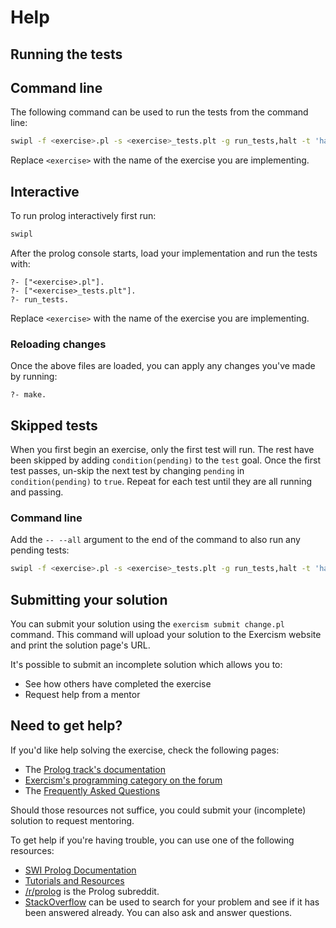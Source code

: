 # Help

## Running the tests

## Command line

The following command can be used to run the tests from the command line:

```bash
swipl -f <exercise>.pl -s <exercise>_tests.plt -g run_tests,halt -t 'halt(1)'
```

Replace `<exercise>` with the name of the exercise you are implementing.

## Interactive

To run prolog interactively first run:

```bash
swipl
```

After the prolog console starts, load your implementation and run the tests
with:

```
?- ["<exercise>.pl"].
?- ["<exercise>_tests.plt"].
?- run_tests.
```

Replace `<exercise>` with the name of the exercise you are implementing.

### Reloading changes

Once the above files are loaded, you can apply any changes you've made
by running:

```
?- make.
```

## Skipped tests

When you first begin an exercise, only the first test will run. The rest have
been skipped by adding `condition(pending)` to the `test` goal. Once the first
test passes, un-skip the next test by changing `pending` in `condition(pending)`
to `true`. Repeat for each test until they are all running and passing.

### Command line

Add the `-- --all` argument to the end of the command to also run any pending tests:

```bash
swipl -f <exercise>.pl -s <exercise>_tests.plt -g run_tests,halt -t 'halt(1)' -- --all
```

## Submitting your solution

You can submit your solution using the `exercism submit change.pl` command.
This command will upload your solution to the Exercism website and print the solution page's URL.

It's possible to submit an incomplete solution which allows you to:

- See how others have completed the exercise
- Request help from a mentor

## Need to get help?

If you'd like help solving the exercise, check the following pages:

- The [Prolog track's documentation](https://exercism.org/docs/tracks/prolog)
- [Exercism's programming category on the forum](https://forum.exercism.org/c/programming/5)
- The [Frequently Asked Questions](https://exercism.org/docs/using/faqs)

Should those resources not suffice, you could submit your (incomplete) solution to request mentoring.

To get help if you're having trouble, you can use one of the following resources:

- [SWI Prolog Documentation](http://www.swi-prolog.org)
- [Tutorials and Resources](http://www.swi-prolog.org/Links.html)
- [/r/prolog](https://www.reddit.com/r/prolog) is the Prolog subreddit.
- [StackOverflow](http://stackoverflow.com/questions/tagged/prolog) can be used to search for your problem and see if it has been answered already. You can also ask and answer questions.